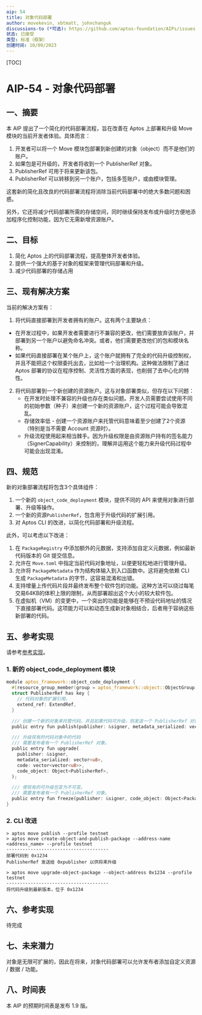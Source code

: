 ```yaml
---
aip: 54
title: 对象代码部署
author: movekevin, xbtmatt, johnchanguk
discussions-to (*可选): https://github.com/aptos-foundation/AIPs/issues/259
状态: 已接受
类型: 标准（框架）
创建时间: 10/09/2023
---
```


[TOC]

# AIP-54 - 对象代码部署

## 一、摘要

本 AIP 提出了一个简化的代码部署流程，旨在改善在 Aptos 上部署和升级 Move 模块的当前开发者体验。具体而言：
1. 开发者可以将一个 Move 模块包部署到新创建的对象（object）而不是他们的账户。
2. 如果包是可升级的，开发者将收到一个 PublisherRef 对象。
3. PublisherRef 可用于将来更新该包。
4. PublisherRef 可以转移到另一个账户，包括多签账户，或由模块管理。

这套新的简化且改良的代码部署流程将消除当前代码部署中的绝大多数问题和困惑。

另外，它还将减少代码部署所需的存储空间，同时继续保持发布或升级时方便地添加程序化控制功能，因为它无需新增资源账户。



## 二、目标

1. 简化 Aptos 上的代码部署流程，提高整体开发者体验。
2. 提供一个强大的基于对象的框架来管理代码部署和升级。
3. 减少代码部署的存储占用



## 三、现有解决方案
当前的解决方案有：
1. 将代码直接部署到开发者拥有的账户。这有两个主要缺点：
  - 在开发过程中，如果开发者需要进行不兼容的更改，他们需要放弃该账户，并部署到另一个账户以避免命名冲突。或者，他们需要更改他们的包和模块名称。
  - 如果代码直接部署在某个账户上，这个账户就拥有了完全的代码升级控制权，并且不能把这个权限委托出去，比如给一个治理机构。这种做法限制了通过 Aptos 部署的协议在程序控制、灵活性方面的表现，也削弱了去中心化的特性。
2. 将代码部署到一个新创建的资源账户。这与对象部署类似，但存在以下问题：
   - 在开发时处理不兼容的升级也存在类似问题。开发人员需要尝试使用不同的初始参数（种子）来创建一个新的资源账户，这个过程可能会导致混乱。
   - 存储效率低 - 创建一个资源账户来托管代码意味着至少创建了2个资源（特别是当不需要 Account 资源时）。
   - 升级流程使用起来相当棘手。因为升级权限是由资源账户持有的签名能力（SignerCapability）来控制的，理解并运用这个能力来升级代码过程中可能会出现混淆。



## 四、规范
新的对象部署流程将包含3个具体组件：
1. 一个新的 `object_code_deployment` 模块，提供不同的 API 来使用对象进行部署、升级等操作。
2. 一个新的资源`PublisherRef`，包含用于升级代码的扩展引用。
3. 对 Aptos CLI 的改进，以简化代码部署和升级流程。

此外，可以考虑以下改进：
1. 在 `PackageRegistry` 中添加额外的元数据，支持添加自定义元数据，例如最新代码版本的 Git 提交信息。
2. 允许在 `Move.toml` 中指定当前代码对象地址，以便更轻松地进行管理升级。
3. 允许将 `PackageMetadata` 作为结构体输入到入口函数中。这将避免依赖 CLI 生成 `PackageMetadata` 的字节，这容易混淆和出错。
4. 支持增量上传代码片段并最终发布整个软件包的功能。这种方法可以绕过每笔交易64KB的体积上限的限制，从而部署超出这个大小的较大软件包。
5. 在虚拟机（VM）的变更中，一个突出的功能是能够在不预设代码地址的情况下直接部署代码。这项能力可以和动态生成新对象相结合，后者用于容纳这些新部署的代码。



## 五、参考实现
请参考[参考实现](https://github.com/aptos-labs/aptos-core/pull/11748)。

### 1. 新的 object_code_deployment 模块
```rust
module aptos_framework::object_code_deployment {
  #[resource_group_member(group = aptos_framework::object::ObjectGroup)]
  struct PublisherRef has key {
    // 代码对象的扩展引用。
    extend_ref: ExtendRef,
  }

  /// 创建一个新的对象来托管代码，并且如果代码可升级，则发送一个 PublisherRef 对象给发布者。
  public entry fun publish(publisher: &signer, metadata_serialized: vector<u8>, code: vector<vector<u8>>);

  /// 升级现有的代码对象中的代码
  /// 需要发布者有一个 PublisherRef 对象。
  public entry fun upgrade(
    publisher: &signer,
    metadata_serialized: vector<u8>,
    code: vector<vector<u8>>,
    code_object: Object<PublisherRef>,
  );

  /// 使现有的可升级包变为不可变。
  /// 需要发布者有一个 PublisherRef 对象。
  public entry fun freeze(publisher: &signer, code_object: Object<PackageRegistry>);
}
```

### 2. CLI 改进
```
> aptos move publish --profile testnet
> aptos move create-object-and-publish-package --address-name <address_name> --profile testnet
--------------------------------------
部署代码到 0x1234
PublisherRef 发送给 0xpublisher 以供将来升级

> aptos move upgrade-object-package --object-address 0x1234 --profile testnet
--------------------------------------
将代码升级到最新版本，位于 0x1234
```

## 六、参考实现

待完成



## 七、未来潜力

对象是无限可扩展的，因此在将来，对象代码部署可以允许发布者添加自定义资源 / 数据 / 功能。



## 八、时间表

本 AIP 的预期时间表是发布 1.9 版。
